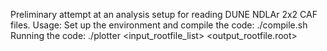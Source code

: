 Preliminary attempt at an analysis setup for reading DUNE NDLAr 2x2 CAF files.
Usage:
Set up the environment and compile the code:
./compile.sh
Running the code:
./plotter <input_rootfile_list> <output_rootfile.root>
